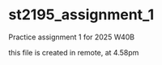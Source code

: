 # st2195_assignment_1
Practice assignment 1 for 2025 W40B

this file is created in remote, at 4.58pm
